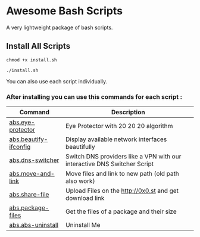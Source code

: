 # Awesome Bash Scripts

A very lightweight package of bash scripts.

## Install All Scripts

```
chmod +x install.sh
```

```
./install.sh
```

You can also use each script individually.

### After installing you can use this commands for each script :

| Command                                              | Description                                                              |
| ---------------------------------------------------- | ------------------------------------------------------------------------ |
| [abs.eye-protector](<Scripts/Eye Protector>)         | Eye Protector with 20 20 20 algorithm                                    |
| [abs.beautify-ifconfig](<Scripts/Beautify Ifconfig>) | Display available network interfaces beautifully                         |
| [abs.dns-switcher](<Scripts/DNS Switcher>)           | Switch DNS providers like a VPN with our interactive DNS Switcher Script |
| [abs.move-and-link](<Scripts/Move And Link>)         | Move files and link to new path (old path also work)                     |
| [abs.share-file](<Scripts/Share File>)               | Upload Files on the http://0x0.st and get download link                  |
| [abs.package-files](<Scripts/Package Files>)         | Get the files of a package and their size                                |
| [abs.abs-uninstall](<Scripts/ABS Uninstall>)         | Uninstall Me                                                             |
